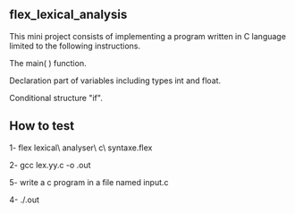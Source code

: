 ## flex_lexical_analysis

This mini project consists of implementing a program written in C language limited to the following instructions.

The main( ) function.

Declaration part of variables including types int and float.

Conditional structure "if". 


## How to test

1- flex lexical\ analyser\ c\ syntaxe.flex

2- gcc lex.yy.c -o <name>.out

5- write a c program in a file named input.c

4- ./<name>.out